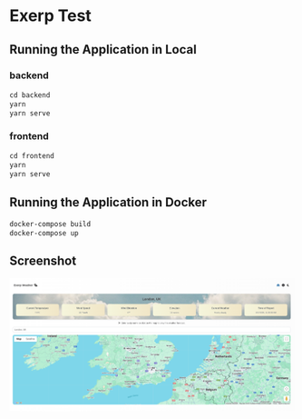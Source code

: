 # Exerp Test

## Running the Application in Local

### backend

    cd backend
    yarn
    yarn serve

### frontend

    cd frontend
    yarn
    yarn serve

## Running the Application in Docker

    docker-compose build
    docker-compose up

## Screenshot

![](screenshot.png)